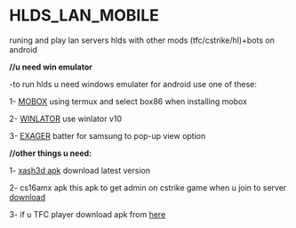 # HLDS_LAN_MOBILE
runing and play lan servers hlds with other mods (tfc/cstrike/hl)+bots  on android

 **//u need win emulator**
 
 -to run hlds u need windows emulater for android use one of these:

1- [MOBOX](https://github.com/olegos2/mobox) using termux and select box86 when installing mobox

2- [WINLATOR](https://github.com/brunodev85/winlator) use winlator v10

3- [EXAGER](https://github.com/XHYN-PH/exagear-302) batter for samsung to pop-up view option

**//other things u need:**

1- [xash3d apk](https://github.com/FWGS/xash3d-fwgs) download latest version

2- cs16amx apk this apk to get admin on cstrike game when u join to server [download](https://github.com/FWGS/xash3d-fwgs)

3- if u TFC player download apk from [here](https://github.com/Velaron/tf15-client)
